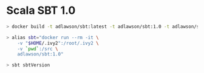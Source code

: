 # Scala SBT 1.0

```bash
> docker build -t adlawson/sbt:latest -t adlawson/sbt:1.0 -t adlawson/sbt:1.0.1 .
```

```bash
> alias sbt="docker run --rm -it \
    -v "$HOME/.ivy2":/root/.ivy2 \
    -v `pwd`:/src \
    adlawson/sbt:1.0"

> sbt sbtVersion
```

